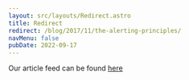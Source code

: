 ```yaml
---
layout: src/layouts/Redirect.astro
title: Redirect
redirect: /blog/2017/11/the-alerting-principles/
navMenu: false
pubDate: 2022-09-17
---
```

<div>
Our article feed can be found <a href="/blog/2017/11/the-alerting-principles/">here</a>
</div>
